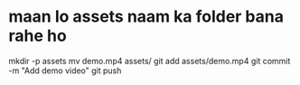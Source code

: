 # maan lo assets naam ka folder bana rahe ho
mkdir -p assets
mv demo.mp4 assets/
git add assets/demo.mp4
git commit -m "Add demo video"
git push

